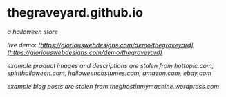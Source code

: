 # thegraveyard.github.io
*a halloween store*

*live demo: [https://gloriouswebdesigns.com/demo/thegraveyard](https://gloriouswebdesigns.com/demo/thegraveyard)*


*example product images and descriptions are stolen from hottopic.com, spirithalloween.com, halloweencostumes.com, amazon.com, ebay.com*


*example blog posts are stolen from theghostinmymachine.wordpress.com*
